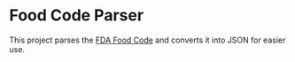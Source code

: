 Food Code Parser
================

This project parses the [FDA Food Code](http://www.fda.gov/Food/GuidanceRegulation/RetailFoodProtection/FoodCode/ucm374275.htm) and converts it into JSON for easier use.